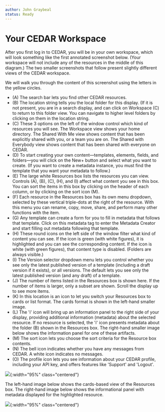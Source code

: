 ```yaml
---
author: John Graybeal
status: Ready
---
```

# Your CEDAR Workspace

After you first log in to CEDAR, you will be in your own workspace, which will look something like the first annotated screenshot below. 
(Your workspace will not include any of the resources in the middle of this diagram.) 
The two smaller screenshots that follow present slightly different views of the CEDAR workspace. 

We will walk you through the content of this screenshot using the letters in the yellow circles.

* (A) The search bar lets you find other CEDAR resources. 
* (B) The location string tells you the local folder for this display. (If it is not present, you are in a search display, and can click on Workspace (C) to return to this folder view. You can navigate to higher level folders by clicking on them in the location string.
* (C) These 3 options on the left of the window control which kind of resources you will see. The Workspace view shows your home directory. The Shared With Me view shows content that has been explicitly shared with you, or a team you are on. The Shared with Everybody view shows content that has been shared with everyone on CEDAR.
* (D) To start creating your own content—templates, elements, fields, and folders—you will click on the New+ button and select what you want to create. (If you want to create a metadata instance, you must find the template that you want your metadata to follow.)
* (E) The large white Resources box lists the resources you can view. Controls (A), (B), (C), (H), and (I) affect what content you see in this box. You can sort the items in this box by clicking on the header of each column, or by clicking on the sort icon (M). 
* (F) Each resource in the Resources box has its own menu dropdown, selected by these vertical triple-dots at the right of the resource. With this menu you can rename, copy, move, share, and perform many other functions with the item.
* (G) Any template can create a form for you to fill in metadata that follows that template. Click on this metadata tag to enter the Metadata Creator and start filling out metadata following that template.
* (H) These round icons on the left side of the window filter what kind of content you can see. If the icon is green (with white figures), it is highlighted and you can see the corresponding content. If the icon is white (with green figures), that content type is disabled. (Folders are always visible.)
* (I) The Version selector dropdown menu lets you control whether you see only the latest published version of a template (including a draft version if it exists), or all versions. The default lets you see only the latest published version (and any draft) of a template.
* (J) The number of items listed in the Resources box is shown here. If the number of items is larger, only a subset are shown. Scroll  the display up to see more items.
* (K) In this location is an icon to let you switch your Resources box to cards or list format. The cards format is shown in the left-hand smaller image. 
* (L) The 'i' icon will bring up an information panel to the right side of your display, providing additional information (metadata) about the selected resource. If no resource is selected, the 'i' icon presents metadata about the folder (B) shown in the Resources box. The right-hand smaller image below shows the information panel for one of these artifacts.
* (M) The sort icon lets you choose the sort criteria for the Resource box contents.
* (N) The bell icon indicates whether you have any messages from CEDAR. A white icon indicates no messages.
* (O) The profile icon lets you see information about your CEDAR profile, including your API key, and offers features like 'Support' and 'Logout'.


![](https://github.com/metadatacenter/cedar-manual/raw/master/docs/assets/imgs/cedar-workspace-annotated-20190911.png){:width="95%" class="centered"}

The left-hand image below shows the cards-based view of the Resources box. The right-hand image below shows the informational panel with metadata displayed for the highlighted resource.

![](https://github.com/metadatacenter/cedar-manual/raw/master/docs/assets/imgs/cedar-workspace-views-20190911.png){:width="95%" class="centered"}
